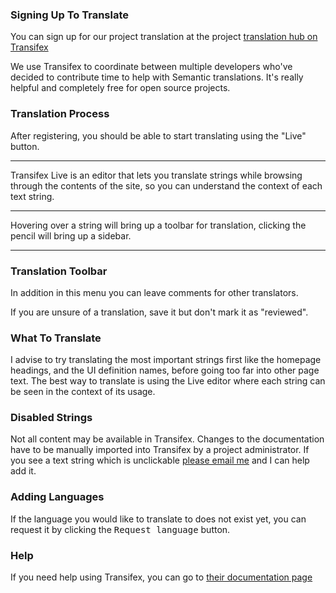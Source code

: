 ### Signing Up To Translate 

You can sign up for our project translation at the project [translation hub on Transifex](https://www.transifex.com/projects/p/semantic-ui-docs/)

We use Transifex to coordinate between multiple developers who've decided to contribute time to help with Semantic translations. It's really helpful and completely free for open source projects.

### Translation Process

After registering, you should be able to start translating using the "Live" button.

--------------------------------------------

Transifex Live is an editor that lets you translate strings while browsing through the contents of the site, so you can understand the context of each text string.

--------------------------------------------

Hovering over a string will bring up a toolbar for translation, clicking the pencil will bring up a sidebar. 

--------------------------------------------
### Translation Toolbar

In addition in this menu you can leave comments for other translators. 

If you are unsure of a translation, save it but don't mark it as "reviewed". 

### What To Translate

I advise to try translating the most important strings first like the homepage headings, and the UI definition names, before going too far into other page text. The best way to translate is using the Live editor where each string can be seen in the context of its usage.

### Disabled Strings

Not all content may be available in Transifex. Changes to the documentation have to be manually imported into Transifex by a project administrator. If you see a text string which is unclickable [please email me](mailto:jack@semantic-ui.com) and I can help add it. 

### Adding Languages

If the language you would like to translate to does not exist yet, you can request it by clicking the <kbd>Request language</kbd> button.  

### Help
If you need help using Transifex, you can go to [their documentation page](http://docs.transifex.com/)
